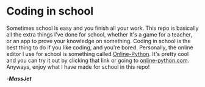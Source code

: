 # Coding in school

Sometimes school is easy and you finish all your work. This repo is basically all the extra things I've done for school, whether It's a game for a teacher, or an app 
to prove your knowledge on something. Coding in school is the best thing to do if you like coding, and you're bored. Personally, the online editor I use for school is
something called [Online-Python](https://www.online-python.com/). It's pretty cool and you can try it out by clicking that link or going to [online-python.com](https://www.online-python.com/).
Anyways, enjoy what I have made for school in this repo!

-***MassJet***
